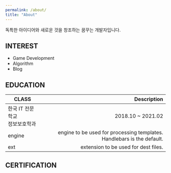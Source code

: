 ```yaml
---
permalink: /about/
title: "About"
---
```


독특한 아이디어와 새로운 것을 창조하는 꿈꾸는 개발자입니다.

## INTEREST

* Game Development
* Algorithm 
* Blog

## EDUCATION

| CLASS | Description |
| ----------------------- | -----------------------------------------------------------:|
| 한국 IT 전문학교<br/>정보보호학과   | 2018.10 ~ 2021.02  |
| engine | engine to be used for processing templates. Handlebars is the default. |
| ext    | extension to be used for dest files. |


## CERTIFICATION
